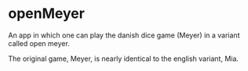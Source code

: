 # openMeyer
An app in which one can play the danish dice game (Meyer) in a variant called open meyer.

The original game, Meyer, is nearly identical to the english variant, Mia.
